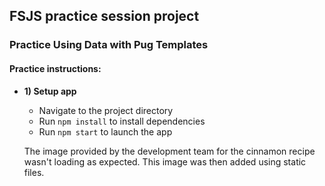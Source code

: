 ## FSJS practice session project

### Practice Using Data with Pug Templates

#### Practice instructions:

* **1) Setup app**
  * Navigate to the project directory
  * Run `npm install` to install dependencies
  * Run `npm start` to launch the app
  
  The image provided by the development team for the cinnamon recipe wasn't loading as expected. This image was then added using static files. 
